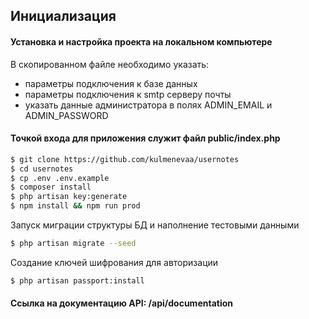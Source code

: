 ## Инициализация

#### Установка и настройка проекта на локальном компьютере
В скопированном файле необходимо указать:
+ параметры подключения к базе данных
+ параметры подключения к smtp серверу почты
+ указать данные администратора в полях ADMIN_EMAIL и ADMIN_PASSWORD <br/>
#### Точкой входа для приложения служит файл public/index.php
```bash
$ git clone https://github.com/kulmenevaa/usernotes
$ cd usernotes
$ cp .env .env.example
$ composer install
$ php artisan key:generate
$ npm install && npm run prod
```

Запуск миграции структуры БД и наполнение тестовыми данными
```bash
$ php artisan migrate --seed
```

Создание ключей шифрования для авторизации
```bash
$ php artisan passport:install
```

#### Ссылка на документацию API: /api/documentation
